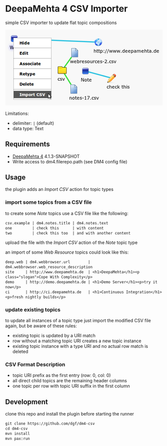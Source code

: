 # DeepaMehta 4 CSV Importer

simple CSV importer to update flat topic compositions

![screenshot](https://github.com/dgf/dm4-csv/raw/master/screenshot.png)

Limitations:

 * delimiter: ```|``` (default)
 * data type: Text


## Requirements

 * [DeepaMehta 4](http://github.com/jri/deepamehta) 4.1.3-SNAPSHOT
 * Write access to dm4.filerepo.path (see DM4 config file)


## Usage

the plugin adds an *Import CSV* action for topic types


### import some topics from a CSV file

to create some *Note* topics use a CSV file like the following:

```
csv.example | dm4.notes.title | dm4.notes.text
one         | check this      | with content
two         | check this too  | and with another content
```

upload the file with the *Import CSV* action of the *Note* topic type

an import of some *Web Resource* topics could look like this:

```
deep.web | dm4.webbrowser.url        | dm4.webbrowser.web_resource_description
site     | http://www.deepamehta.de  | <h1>DeepaMehta</h1><p class="slogan">Cope With Complexity</p>
demo     | http://demo.deepamehta.de | <h1>Demo Server</h1><p>try it now</p>
ci       | http://ci.deepamehta.de   | <h1>Continuous Integration</h1><p>fresh nightly builds</p>
```


### update existing topics

to update all instances of a topic type just import the modified CSV file again,
but be aware of these rules:

 * existing topic is updated by a URI match
 * row without a matching topic URI creates a new topic instance
 * existing topic instance with a type URI and no actual row match is deleted


### CSV Format Description

 * topic URI prefix as the first entry (row: 0, col: 0)
 * all direct child topics are the remaining header columns
 * one topic per row with topic URI suffix in the first column

## Development

clone this repo and install the plugin before starting the runner

    git clone https://github.com/dgf/dm4-csv
    cd dm4-csv
    mvn install
    mvn pax:run

